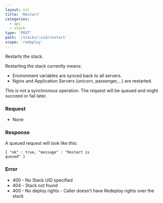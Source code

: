 ```yaml
---
layout: nil
title: 'Restart'
categories:
  - api
  - stack
type: 'POST'
path: '/stacks/:uid/restart'
scope: 'redeploy'
---
```


Restarts the stack.

Restarting the stack currently means:
* Environment variables are synced back to all servers.
* Nginx and Application Servers (unicorn, passenger,...) are restarted.

This is not a synchronous operation. The request will be queued and might succeed or fail later.

### Request

* None

### Response

A queued request will look like this:

<code class="inline-code">{
	"ok" : true,
	"message" : "Restart is queued"
}</code>

### Error

* 400 - No Stack UID specified
* 404 - Stack not found
* 400 - No deploy rights - Caller doesn't have Redeploy rights over the stack